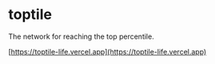 # toptile

The network for reaching the top percentile.

[https://toptile-life.vercel.app](https://toptile-life.vercel.app)
